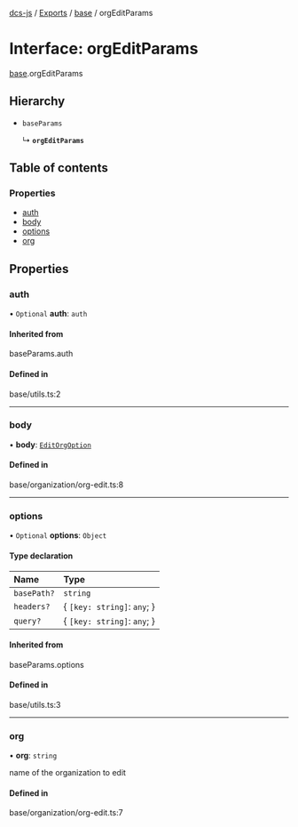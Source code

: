 [dcs-js](../README.md) / [Exports](../modules.md) / [base](../modules/base.md) / orgEditParams

# Interface: orgEditParams

[base](../modules/base.md).orgEditParams

## Hierarchy

- `baseParams`

  ↳ **`orgEditParams`**

## Table of contents

### Properties

- [auth](base.orgEditParams.md#auth)
- [body](base.orgEditParams.md#body)
- [options](base.orgEditParams.md#options)
- [org](base.orgEditParams.md#org)

## Properties

### <a id="auth" name="auth"></a> auth

• `Optional` **auth**: `auth`

#### Inherited from

baseParams.auth

#### Defined in

base/utils.ts:2

___

### <a id="body" name="body"></a> body

• **body**: [`EditOrgOption`](base.EditOrgOption.md)

#### Defined in

base/organization/org-edit.ts:8

___

### <a id="options" name="options"></a> options

• `Optional` **options**: `Object`

#### Type declaration

| Name | Type |
| :------ | :------ |
| `basePath?` | `string` |
| `headers?` | { `[key: string]`: `any`;  } |
| `query?` | { `[key: string]`: `any`;  } |

#### Inherited from

baseParams.options

#### Defined in

base/utils.ts:3

___

### <a id="org" name="org"></a> org

• **org**: `string`

name of the organization to edit

#### Defined in

base/organization/org-edit.ts:7

